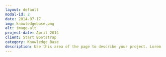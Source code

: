 ```yaml
---
layout: default
modal-id: 2
date: 2014-07-17
img: knowledgebase.png
alt: image-alt
project-date: April 2014
client: Start Bootstrap
category: Knowledge Base
description: Use this area of the page to describe your project. Lorem ipsum dolor sit amet, consectetur adipisicing elit. Mollitia neque assumenda ipsam nihil, molestias magnam, recusandae quos quis inventore quisquam velit asperiores, vitae? Reprehenderit soluta, eos quod consequuntur itaque. Nam.
---
```

